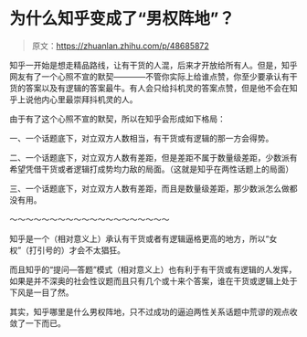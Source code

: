 # 为什么知乎变成了“男权阵地”？

> 原文：<https://zhuanlan.zhihu.com/p/48685872>

知乎一开始是想走精品路线，让有干货的人混，后来才开放给所有人。但是，知乎网友有了一个心照不宣的默契————不管你实际上给谁点赞，你至少要承认有干货的答案以及有逻辑的答案最牛。有人会只给抖机灵的答案点赞，但是他不会在知乎上说他内心里最崇拜抖机灵的人。

由于有了这个心照不宣的默契，所以在知乎会形成如下格局：

一、一个话题底下，对立双方人数相当，有干货或有逻辑的那一方会得势。

二、一个话题底下，对立双方人数有差距，但是差距不属于数量级差距，少数派有希望凭借干货或者逻辑打成势均力敌的局面。（这就是知乎在两性话题上的局面）

三、一个话题底下，对立双方人数有差距，而且是数量级差距，那少数派怎么做都没有用。

～～～～～～～～～～～～～～～～～～～～

知乎是一个（相对意义上）承认有干货或者有逻辑逼格更高的地方，所以“女权”（打引号的）才会不太猖狂。

而且知乎的“提问—答题”模式（相对意义上）也有利于有干货或有逻辑的人发挥，如果是并不深奥的社会性议题而且只有几个或十来个答案，谁在干货或逻辑上处于下风是一目了然。

其实，知乎哪里是什么男权阵地，只不过成功的逼迫两性关系话题中荒谬的观点收敛了一下而已。